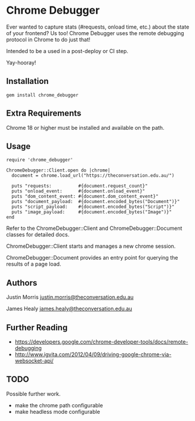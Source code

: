 # Chrome Debugger

Ever wanted to capture stats (#requests, onload time, etc.) about the state of your frontend? Us too!
Chrome Debugger uses the remote debugging protocol in Chrome to do just that!

Intended to be a used in a post-deploy or CI step.

Yay-hooray!

## Installation

    gem install chrome_debugger

## Extra Requirements

Chrome 18 or higher must be installed and available on the path.

## Usage

    require 'chrome_debugger'

    ChromeDebugger::Client.open do |chrome|
      document = chrome.load_url("https://theconversation.edu.au/")

      puts "requests:          #{document.request_count}"
      puts "onload_event:      #{document.onload_event}"
      puts "dom_content_event: #{document.dom_content_event}"
      puts "document_payload:  #{document.encoded_bytes("Document")}"
      puts "script_payload:    #{document.encoded_bytes("Script")}"
      puts "image_payload:     #{document.encoded_bytes("Image")}"
    end

Refer to the ChromeDebugger::Client and ChromeDebugger::Document classes for
detailed docs.

ChromeDebugger::Client starts and manages a new chrome session.

ChromeDebugger::Document provides an entry point for querying the results of
a page load.

## Authors

Justin Morris
  justin.morris@theconversation.edu.au

James Healy
  james.healy@theconversation.edu.au

## Further Reading

* https://developers.google.com/chrome-developer-tools/docs/remote-debugging
* http://www.igvita.com/2012/04/09/driving-google-chrome-via-websocket-api/

## TODO

Possible further work.

* make the chrome path configurable
* make headless mode configurable
